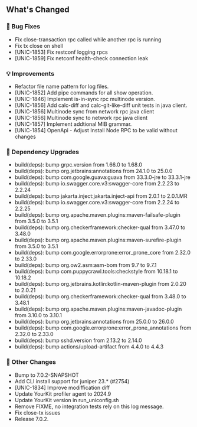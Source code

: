 <!-- Release notes generated using configuration in .github/release.yml at 7.0.2 -->

## What's Changed
### 🐞 Bug Fixes
* Fix close-transaction rpc called while another rpc is running
* Fix tx close on shell
* [UNIC-1853] Fix restconf logging rpcs
* [UNIC-1859] Fix netconf health-check connection leak
### 💡 Improvements
* Refactor file name pattern for log files.
* [UNIC-1852] Add pipe commands for all show operation.
* [UNIC-1846] Implement is-in-sync rpc multinode version.
* [UNIC-1856] Add calc-diff and calc-git-like-diff unit tests in java client.
* [UNIC-1856] Multinode sync from network rpc java client
* [UNIC-1856] Multinode sync to network rpc java client
* [UNIC-1857] Implement addtional MIB grammar.
* [UNIC-1854] OpenApi - Adjust Install Node RPC to be valid without changes
### 🔨 Dependency Upgrades
* build(deps): bump grpc.version from 1.66.0 to 1.68.0
* build(deps): bump org.jetbrains:annotations from 24.1.0 to 25.0.0
* build(deps): bump com.google.guava:guava from 33.3.0-jre to 33.3.1-jre
* build(deps): bump io.swagger.core.v3:swagger-core from 2.2.23 to 2.2.24
* build(deps): bump jakarta.inject:jakarta.inject-api from 2.0.1 to 2.0.1.MR
* build(deps): bump io.swagger.core.v3:swagger-core from 2.2.24 to 2.2.25
* build(deps): bump org.apache.maven.plugins:maven-failsafe-plugin from 3.5.0 to 3.5.1
* build(deps): bump org.checkerframework:checker-qual from 3.47.0 to 3.48.0
* build(deps): bump org.apache.maven.plugins:maven-surefire-plugin from 3.5.0 to 3.5.1
* build(deps): bump com.google.errorprone:error_prone_core from 2.32.0 to 2.33.0
* build(deps): bump org.ow2.asm:asm-bom from 9.7 to 9.7.1
* build(deps): bump com.puppycrawl.tools:checkstyle from 10.18.1 to 10.18.2
* build(deps): bump org.jetbrains.kotlin:kotlin-maven-plugin from 2.0.20 to 2.0.21
* build(deps): bump org.checkerframework:checker-qual from 3.48.0 to 3.48.1
* build(deps): bump org.apache.maven.plugins:maven-javadoc-plugin from 3.10.0 to 3.10.1
* build(deps): bump org.jetbrains:annotations from 25.0.0 to 26.0.0
* build(deps): bump com.google.errorprone:error_prone_annotations from 2.32.0 to 2.33.0
* build(deps): bump sshd.version from 2.13.2 to 2.14.0
* build(deps): bump actions/upload-artifact from 4.4.0 to 4.4.3
### 🔧 Other Changes
* Bump to 7.0.2-SNAPSHOT
* Add CLI install support for juniper 23.* (#2754)
* [UNIC-1834] Improve modiffication diff
* Update YourKit profiler agent to 2024.9
* Update YourKit version in run_uniconfig.sh
* Remove FIXME, no integration tests rely on this log message.
* Fix close-tx issues
* Release 7.0.2.
